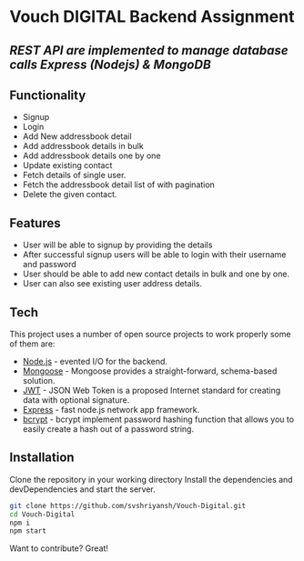 # Vouch DIGITAL Backend Assignment 

## _REST API are implemented to manage database calls Express (Nodejs) & MongoDB_

## Functionality
- Signup
- Login
- Add New addressbook detail
- Add addressbook details in bulk
- Add addressbook details one by one
- Update existing contact
- Fetch details of single user.
- Fetch the addressbook detail list of with pagination
- Delete the given contact.


## Features

- User will be able to signup  by providing the details
- After successful signup users will be able to login with their username and password
- User should be able to add new contact details in bulk and one by one.
- User can also see existing user address details.

## Tech

This project uses a number of open source projects to work properly some of them are:

- [Node.js](https://nodejs.org/en/) - evented I/O for the backend.
- [Mongoose](https://mongoosejs.com) - Mongoose provides a straight-forward, schema-based solution.
- [JWT](https://jwt.io/introduction) - JSON Web Token is a proposed Internet standard for creating data with optional signature.
- [Express](https://expressjs.com/en/guide/routing.html) - fast node.js network app framework.
- [bcrypt](https://www.npmjs.com/package/bcryptjs) - bcrypt implement password hashing function that allows you to easily create a hash out of a password string.


## Installation

Clone the repository in your working directory
Install the dependencies and devDependencies and start the server.

```sh
git clone https://github.com/svshriyansh/Vouch-Digital.git
cd Vouch-Digital
npm i
npm start
```

Want to contribute? Great!

